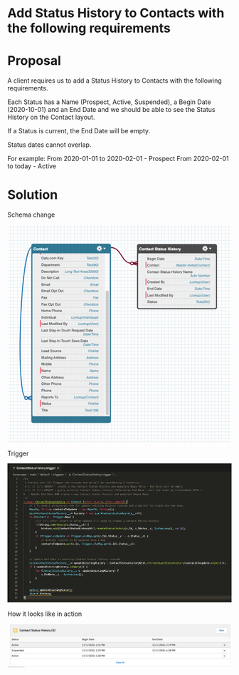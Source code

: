 # Add Status History to Contacts with the following requirements

# Proposal

A client requires us to add a Status History to Contacts with the following requirements.

Each Status has a Name (Prospect, Active, Suspended), a Begin Date (2020-10-01) and an End Date and we should be able to see the Status History on the Contact layout. 

If a Status is current, the End Date will be empty.

Status dates cannot overlap.

For example:
From 2020-01-01 to 2020-02-01 - Prospect
From 2020-02-01 to today - Active

# Solution

Schema change

![alt text](https://github.com/vnessi/contact-history/blob/master/schema%20change.png?raw=true)

Trigger

![alt text](https://github.com/vnessi/contact-history/blob/master/trigger.png?raw=true)

How it looks like in action

![alt text](https://github.com/vnessi/contact-history/blob/master/statusHistry.png?raw=true)
